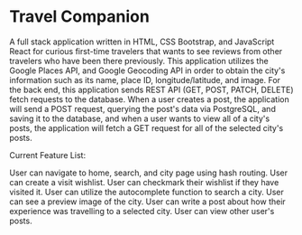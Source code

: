 # Travel Companion

A full stack application written in HTML, CSS Bootstrap, and JavaScript React for curious first-time travelers that wants to see reviews from other travelers who have been there previously. This application utilizes the Google Places API, and Google Geocoding API in order to obtain the city's information such as its name, place ID, longitude/latitude, and image. For the back end, this application sends REST API (GET, POST, PATCH, DELETE) fetch requests to the database. When a user creates a post, the application will send a POST request, querying the post's data via PostgreSQL, and saving it to the database, and when a user wants to view all of a city's posts, the application will fetch a GET request for all of the selected city's posts.

Current Feature List:

User can navigate to home, search, and city page using hash routing.
User can create a visit wishlist.
User can checkmark their wishlist if they have visited it.
User can utilize the autocomplete function to search a city.
User can see a preview image of the city.
User can write a post about how their experience was travelling to a selected city.
User can view other user's posts.
